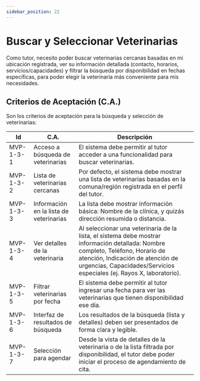 ```yaml
---
sidebar_position: 22
---
```


# Buscar y Seleccionar Veterinarias

Como tutor, necesito poder buscar veterinarias cercanas basadas en mi ubicación registrada, ver su información detallada (contacto, horarios, servicios/capacidades) y filtrar la búsqueda por disponibilidad en fechas específicas, para poder elegir la veterinaria más conveniente para mis necesidades.

## Criterios de Aceptación (C.A.)
Son los criterios de aceptación para la búsqueda y selección de veterinarias:

| Id        | C.A.                                      | Descripción                                                                                                                                 |
|-----------|-------------------------------------------|---------------------------------------------------------------------------------------------------------------------------------------------|
| MVP-1-3-1 | Acceso a búsqueda de veterinarias         | El sistema debe permitir al tutor acceder a una funcionalidad para buscar veterinarias.                                                      |
| MVP-1-3-2 | Lista de veterinarias cercanas            | Por defecto, el sistema debe mostrar una lista de veterinarias basadas en la comuna/región registrada en el perfil del tutor.                 |
| MVP-1-3-3 | Información en la lista de veterinarias   | La lista debe mostrar información básica: Nombre de la clínica, y quizás dirección resumida o distancia.                                       |
| MVP-1-3-4 | Ver detalles de la veterinaria            | Al seleccionar una veterinaria de la lista, el sistema debe mostrar información detallada: Nombre completo, Teléfono, Horario de atención, Indicación de atención de urgencias, Capacidades/Servicios especiales (ej. Rayos X, laboratorio). |
| MVP-1-3-5 | Filtrar veterinarias por fecha           | El sistema debe permitir al tutor ingresar una fecha para ver las veterinarias que tienen disponibilidad ese día.                               |
| MVP-1-3-6 | Interfaz de resultados de búsqueda        | Los resultados de la búsqueda (lista y detalles) deben ser presentados de forma clara y legible.                                             |
| MVP-1-3-7 | Selección para agendar                    | Desde la vista de detalles de la veterinaria o de la lista filtrada por disponibilidad, el tutor debe poder iniciar el proceso de agendamiento de cita. |